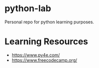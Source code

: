 # python-lab

Personal repo for python learning purposes.

# Learning Resources

* https://www.py4e.com/
* https://www.freecodecamp.org/
